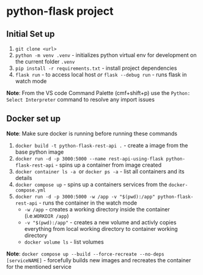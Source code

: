 # python-flask project

## Initial Set up

1. `git clone <url>`
2. `python -m venv .venv` - initializes python virtual env for development on the current folder `.venv`
3. `pip install -r requirements.txt` - install project dependencies
4. `flask run` - to access local host *or* `flask --debug run` - runs flask in watch mode 


**Note**: From the VS code Command Palette (cmf+shift+p) use the `Python: Select Interpreter` command to resolve any import issues

## Docker set up

**Note**: Make sure docker is running before running these commands

1. `docker build -t python-flask-rest-api .` - create a image from the base python image
2. `docker run -d -p 3000:5000 --name rest-api-using-flask python-flask-rest-api` - spins up a container from image created
3. `docker container ls -a`  or `docker ps -a` - list all containers and its details
4. `docker compose up` - spins up a containers services from the `docker-compose.yml`
5. `docker run -d -p 3000:5000 -w /app -v "$(pwd):/app" python-flask-rest-api` - runs the container in the watch mode 
    - `-w /app` - creates a working directory inside the container (i.e.`WORKDIR /app`)
    - `-v "$(pwd):/app"` - creates a new volume and activly copies everything from local working directory to container working directory
    - `docker volume ls` - list volumes


**Note**: `docker compose up --build --force-recreate --no-deps [serviceNAME]` - forcefully builds new images and recreates the  container for the mentioned service
